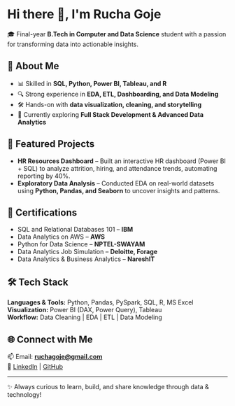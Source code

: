 # Hi there 👋, I'm Rucha Goje  

🎓 Final-year **B.Tech in Computer and Data Science** student with a passion for transforming data into actionable insights.  

## 🚀 About Me  
- 📊 Skilled in **SQL, Python, Power BI, Tableau, and R**  
- 🔍 Strong experience in **EDA, ETL, Dashboarding, and Data Modeling**  
- 🛠️ Hands-on with **data visualization, cleaning, and storytelling**  
- 🌱 Currently exploring **Full Stack Development & Advanced Data Analytics**  

## 📂 Featured Projects  
- **HR Resources Dashboard** – Built an interactive HR dashboard (Power BI + SQL) to analyze attrition, hiring, and attendance trends, automating reporting by 40%.  
- **Exploratory Data Analysis** – Conducted EDA on real-world datasets using **Python, Pandas, and Seaborn** to uncover insights and patterns.  

## 🏅 Certifications  
- SQL and Relational Databases 101 – **IBM**  
- Data Analytics on AWS – **AWS**  
- Python for Data Science – **NPTEL-SWAYAM**  
- Data Analytics Job Simulation – **Deloitte, Forage**  
- Data Analytics & Business Analytics – **NareshIT**  

## 🛠️ Tech Stack  
**Languages & Tools:** Python, Pandas, PySpark, SQL, R, MS Excel  
**Visualization:** Power BI (DAX, Power Query), Tableau  
**Workflow:** Data Cleaning | EDA | ETL | Data Modeling  

## 🌐 Connect with Me  
📫 Email: **ruchagoje@gmail.com**  
🔗 [LinkedIn](https://linkedin.com/in/ruchagoje) | [GitHub](https://github.com/ruchagoje)  

---
✨ Always curious to learn, build, and share knowledge through data & technology!  
